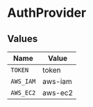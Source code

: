 # AuthProvider


## Values

| Name      | Value     |
| --------- | --------- |
| `TOKEN`   | token     |
| `AWS_IAM` | aws-iam   |
| `AWS_EC2` | aws-ec2   |